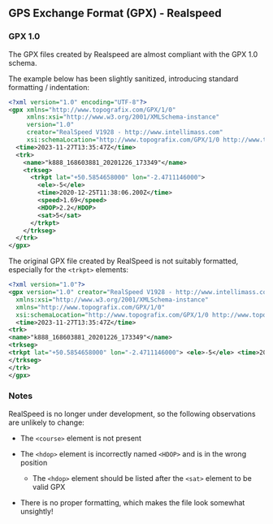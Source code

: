 ## GPS Exchange Format (GPX) - Realspeed

### GPX 1.0

The GPX files created by Realspeed are almost compliant with the GPX 1.0 schema.

The example below has been slightly sanitized, introducing standard formatting / indentation:

```xml
<?xml version="1.0" encoding="UTF-8"?>
<gpx xmlns="http://www.topografix.com/GPX/1/0"
     xmlns:xsi="http://www.w3.org/2001/XMLSchema-instance"
     version="1.0"
     creator="RealSpeed V1928 - http://www.intellimass.com"
     xsi:schemaLocation="http://www.topografix.com/GPX/1/0 http://www.topografix.com/GPX/1/0/gpx.xsd">
  <time>2023-11-27T13:35:47Z</time>
  <trk>
    <name>"k888_168603881_20201226_173349"</name>
    <trkseg>
      <trkpt lat="+50.5854658000" lon="-2.4711146000">
        <ele>-5</ele>
        <time>2020-12-25T11:38:06.200Z</time>
        <speed>1.69</speed>
        <HDOP>2.2</HDOP>
        <sat>5</sat>
      </trkpt>
    </trkseg>
  </trk>
</gpx>
```

The original GPX file created by RealSpeed is not suitably formatted, especially for the `<trkpt>` elements:

```xml
<?xml version="1.0"?>
<gpx version="1.0" creator="RealSpeed V1928 - http://www.intellimass.com"
  xmlns:xsi="http://www.w3.org/2001/XMLSchema-instance"
  xmlns="http://www.topografix.com/GPX/1/0"
  xsi:schemaLocation="http://www.topografix.com/GPX/1/0 http://www.topografix.com/GPX/1/0/gpx.xsd">
  <time>2023-11-27T13:35:47Z</time>
<trk>
<name>"k888_168603881_20201226_173349"</name>
<trkseg>
<trkpt lat="+50.5854658000" lon="-2.4711146000"> <ele>-5</ele> <time>2020-12-25T11:38:06.200Z</time> <speed>1.69</speed> <HDOP>2.2</HDOP> <sat>5</sat> </trkpt>
</trkseg>
</trk>
</gpx>
```

 

### Notes

RealSpeed is no longer under development, so the following observations are unlikely to change:

- The `<course>` element is not present
- The `<hdop>` element is incorrectly named `<HDOP>` and is in the wrong position
  - The `<hdop>` element should be listed after the `<sat>` element to be valid GPX

- There is no proper formatting, which makes the file look somewhat unsightly! 



